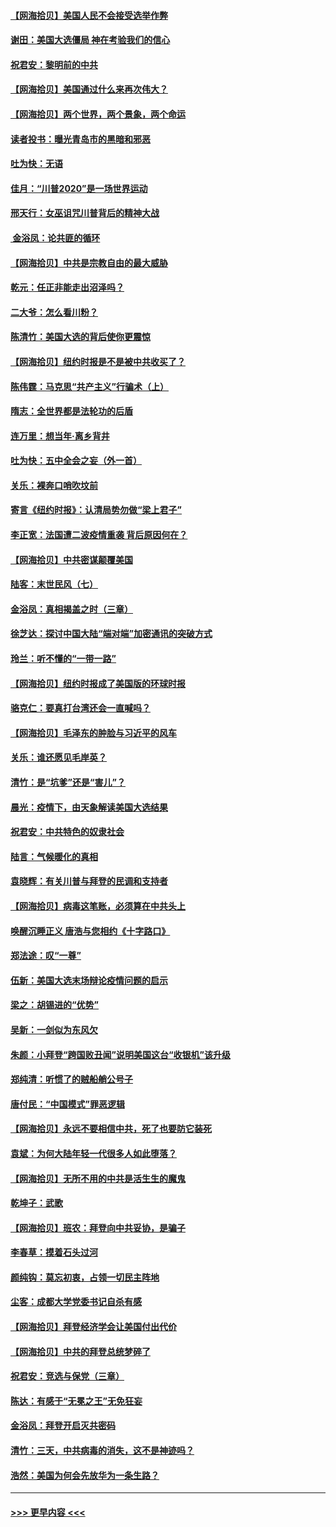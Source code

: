 #### [【网海拾贝】美国人民不会接受选举作弊](../pages/nsc993/n12528850.md?t=11061202) 
#### [谢田：美国大选僵局 神在考验我们的信心](../pages/nsc993/n12527932.md?t=11061202) 
#### [祝君安：黎明前的中共](../pages/nsc993/n12524071.md?t=11061202) 
#### [【网海拾贝】美国通过什么来再次伟大？](../pages/nsc993/n12523844.md?t=11061202) 
#### [【网海拾贝】两个世界，两个景象，两个命运](../pages/nsc993/n12521419.md?t=11061202) 
#### [读者投书：曝光青岛市的黑暗和邪恶](../pages/nsc993/n12520988.md?t=11061202) 
#### [吐为快：无语](../pages/nsc993/n12518588.md?t=11061202) 
#### [佳月：“川普2020”是一场世界运动](../pages/nsc993/n12518581.md?t=11061202) 
#### [邢天行：女巫诅咒川普背后的精神大战](../pages/nsc993/n12517257.md?t=11061202) 
#### [ 金浴凤：论共匪的循环](../pages/nsc993/n12517133.md?t=11061202) 
#### [【网海拾贝】中共是宗教自由的最大威胁](../pages/nsc993/n12516879.md?t=11061202) 
#### [乾元：任正非能走出沼泽吗？](../pages/nsc993/n12515831.md?t=11061202) 
#### [二大爷：怎么看川粉？](../pages/nsc993/n12515820.md?t=11061202) 
#### [陈清竹：美国大选的背后使你更震惊](../pages/nsc993/n12515589.md?t=11061202) 
#### [【网海拾贝】纽约时报是不是被中共收买了？](../pages/nsc993/n12515122.md?t=11061202) 
#### [陈伟霆：马克思“共产主义”行骗术（上）](../pages/nsc993/n12510217.md?t=11061202) 
#### [隋志：全世界都是法轮功的后盾](../pages/nsc993/n12510636.md?t=11061202) 
#### [连万里：想当年‧离乡背井](../pages/nsc993/n12510623.md?t=11061202) 
#### [吐为快：五中全会之妄（外一首）](../pages/nsc993/n12510470.md?t=11061202) 
#### [关乐：裸奔口哨吹坟前](../pages/nsc993/n12510403.md?t=11061202) 
#### [寄言《纽约时报》：认清局势勿做“梁上君子”](../pages/nsc993/n12510042.md?t=11061202) 
#### [李正宽：法国遭二波疫情重袭 背后原因何在？](../pages/nsc993/n12509971.md?t=11061202) 
#### [【网海拾贝】中共密谋颠覆美国](../pages/nsc993/n12509816.md?t=11061202) 
#### [陆客：末世民风（七）](../pages/nsc993/n12507822.md?t=11061202) 
#### [金浴凤：真相揭盖之时（三章）](../pages/nsc993/n12507804.md?t=11061202) 
#### [徐芝达：探讨中国大陆“端对端”加密通讯的突破方式](../pages/nsc993/n12507682.md?t=11061202) 
#### [玲兰：听不懂的“一带一路”](../pages/nsc993/n12507669.md?t=11061202) 
#### [【网海拾贝】纽约时报成了美国版的环球时报](../pages/nsc993/n12507053.md?t=11061202) 
#### [骆克仁：要真打台湾还会一直喊吗？](../pages/nsc993/n12506843.md?t=11061202) 
#### [【网海拾贝】毛泽东的肿脸与习近平的风车](../pages/nsc993/n12504537.md?t=11061202) 
#### [关乐：谁还愿见毛岸英？](../pages/nsc993/n12503866.md?t=11061202) 
#### [清竹：是“坑爹”还是“害儿”？](../pages/nsc993/n12503034.md?t=11061202) 
#### [晨光：疫情下，由天象解读美国大选结果](../pages/nsc993/n12502536.md?t=11061202) 
#### [祝君安：中共特色的奴隶社会](../pages/nsc993/n12501529.md?t=11061202) 
#### [陆言：气候暖化的真相](../pages/nsc993/n12501183.md?t=11061202) 
#### [袁晓辉：有关川普与拜登的民调和支持者](../pages/nsc993/n12500433.md?t=11061202) 
#### [【网海拾贝】病毒这笔账，必须算在中共头上](../pages/nsc993/n12500320.md?t=11061202) 
#### [唤醒沉睡正义 唐浩与您相约《十字路口》](../pages/nsc993/n12497980.md?t=11061202) 
#### [郑法途：叹“一尊”](../pages/nsc993/n12498837.md?t=11061202) 
#### [伍新：美国大选末场辩论疫情问题的启示](../pages/nsc993/n12498829.md?t=11061202) 
#### [梁之：胡锡进的“优势”](../pages/nsc993/n12498780.md?t=11061202) 
#### [吴新：一剑似为东风欠](../pages/nsc993/n12498772.md?t=11061202) 
#### [朱颜：小拜登“跨国败丑闻”说明美国这台“收银机”该升级](../pages/nsc993/n12498731.md?t=11061202) 
#### [郑纯清：听惯了的贼船艄公号子](../pages/nsc993/n12498721.md?t=11061202) 
#### [唐付民：“中国模式”罪恶逻辑](../pages/nsc993/n12498310.md?t=11061202) 
#### [【网海拾贝】永远不要相信中共，死了也要防它装死](../pages/nsc993/n12498162.md?t=11061202) 
#### [袁斌：为何大陆年轻一代很多人如此堕落？](../pages/nsc993/n12495696.md?t=11061202) 
#### [【网海拾贝】无所不用的中共是活生生的魔鬼](../pages/nsc993/n12495621.md?t=11061202) 
#### [乾坤子：武歌](../pages/nsc993/n12493391.md?t=11061202) 
#### [【网海拾贝】班农：拜登向中共妥协，是骗子](../pages/nsc993/n12492877.md?t=11061202) 
#### [李春草：摸着石头过河](../pages/nsc993/n12491121.md?t=11061202) 
#### [颜纯钩：莫忘初衷，占领一切民主阵地](../pages/nsc993/n12490965.md?t=11061202) 
#### [尘客：成都大学党委书记自杀有感](../pages/nsc993/n12490950.md?t=11061202) 
#### [【网海拾贝】拜登经济学会让美国付出代价](../pages/nsc993/n12489662.md?t=11061202) 
#### [【网海拾贝】中共的拜登总统梦碎了](../pages/nsc993/n12487896.md?t=11061202) 
#### [祝君安：竞选与保党（三章）](../pages/nsc993/n12487258.md?t=11061202) 
#### [陈达：有感于“无冕之王”无免狂妄](../pages/nsc993/n12485133.md?t=11061202) 
#### [金浴凤：拜登开启灭共密码](../pages/nsc993/n12485125.md?t=11061202) 
#### [清竹：三天，中共病毒的消失，这不是神迹吗？](../pages/nsc993/n12485027.md?t=11061202) 
#### [浩然：美国为何会先放华为一条生路？](../pages/nsc993/n12484997.md?t=11061202) 

----
#### [ >>> 更早内容 <<< ](../indexes/nsc993-earlier.md)
